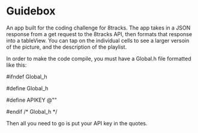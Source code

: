 # Guidebox
An app built for the coding challenge for 8tracks. The app takes in a JSON response from a get request to the 8tracks API, then formats that response into a tableView. You can tap on the individual cells to see a larger versoin of the picture, and the description of the playlist.




In order to make the code compile, you must have a Global.h file formatted like this:

#ifndef Global_h

#define Global_h


#define APIKEY @""

#endif /* Global_h */



Then all you need to go is put your API key in the quotes.

